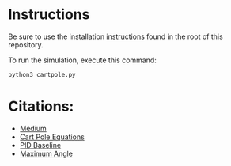 # Instructions

Be sure to use the installation [instructions](../README.md) found in the root of this repository.

To run the simulation, execute this command:

```bash
python3 cartpole.py
```

# Citations:

- [Medium](https://medium.com/dabbler-in-de-stress/the-inverted-pendulum-problem-with-deep-reinforcement-learning-9f149b68c018)
- [Cart Pole Equations](./05_cart_pole.pdf)
- [PID Baseline](https://ctms.engin.umich.edu/CTMS/index.php?example=InvertedPendulum&section=ControlPID)
- [Maximum Angle](https://www.ncbi.nlm.nih.gov/pmc/articles/PMC1617162/)
